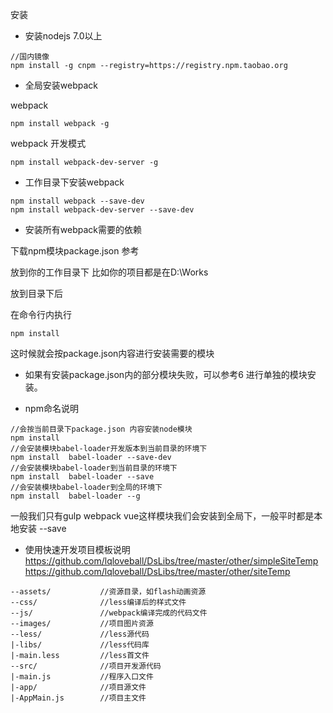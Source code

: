 安装

-  安装nodejs  7.0以上
```
//国内镜像
npm install -g cnpm --registry=https://registry.npm.taobao.org
```

-  全局安装webpack

webpack
```
npm install webpack -g
```

webpack 开发模式

```
npm install webpack-dev-server -g
```


- 工作目录下安装webpack


```
npm install webpack --save-dev
npm install webpack-dev-server --save-dev
```



- 安装所有webpack需要的依赖

下载npm模块package.json 参考

放到你的工作目录下 比如你的项目都是在D:\Works

放到目录下后

在命令行内执行


```
npm install
```

这时候就会按package.json内容进行安装需要的模块

- 如果有安装package.json内的部分模块失败，可以参考6  进行单独的模块安装。

- npm命名说明


```
//会按当前目录下package.json 内容安装node模块
npm install    
//会安装模块babel-loader开发版本到当前目录的环境下
npm install  babel-loader --save-dev  
//会安装模块babel-loader到当前目录的环境下
npm install  babel-loader --save  
//会安装模块babel-loader到全局的环境下
npm install  babel-loader --g  
```
一般我们只有gulp  webpack  vue这样模块我们会安装到全局下，一般平时都是本地安装 --save

- 使用快速开发项目模板说明
https://github.com/lqloveball/DsLibs/tree/master/other/simpleSiteTemp
https://github.com/lqloveball/DsLibs/tree/master/other/siteTemp

```
--assets/           //资源目录，如flash动画资源
--css/              //less编译后的样式文件
--js/               //webpack编译完成的代码文件
--images/           //项目图片资源
--less/             //less源代码    
|-libs/             //less代码库    
|-main.less         //less首文件
--src/              //项目开发源代码    
|-main.js           //程序入口文件   
|-app/              //项目源文件        
|-AppMain.js        //项目主文件
```
